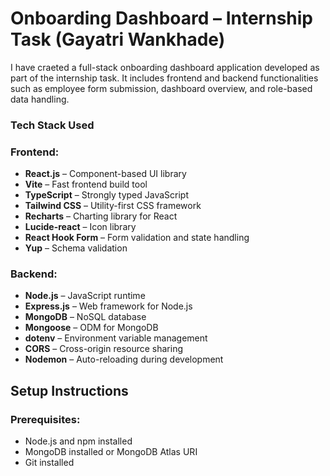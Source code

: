# Onboarding Dashboard – Internship Task (Gayatri Wankhade)

I have craeted a full-stack onboarding dashboard application developed as part of the internship task. It includes frontend and backend functionalities such as employee form submission, dashboard overview, and role-based data handling.


### Tech Stack Used

### Frontend:
- **React.js** – Component-based UI library  
- **Vite** – Fast frontend build tool  
- **TypeScript** – Strongly typed JavaScript  
- **Tailwind CSS** – Utility-first CSS framework  
- **Recharts** – Charting library for React  
- **Lucide-react** – Icon library  
- **React Hook Form** – Form validation and state handling  
- **Yup** – Schema validation

### Backend:
- **Node.js** – JavaScript runtime  
- **Express.js** – Web framework for Node.js  
- **MongoDB** – NoSQL database  
- **Mongoose** – ODM for MongoDB  
- **dotenv** – Environment variable management  
- **CORS** – Cross-origin resource sharing  
- **Nodemon** – Auto-reloading during development


## Setup Instructions

### Prerequisites:
- Node.js and npm installed
- MongoDB installed or MongoDB Atlas URI
- Git installed
